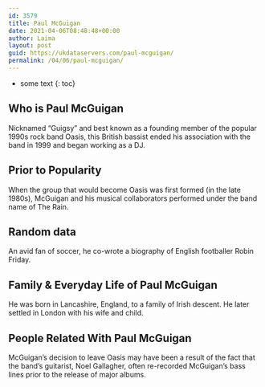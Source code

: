 ```yaml
---
id: 3579
title: Paul McGuigan
date: 2021-04-06T08:48:48+00:00
author: Laima
layout: post
guid: https://ukdataservers.com/paul-mcguigan/
permalink: /04/06/paul-mcguigan/
---
```


* some text
{: toc}


## Who is Paul McGuigan
                  
                  
                  
Nicknamed &#8220;Guigsy&#8221; and best known as a founding member of the popular 1990s rock band Oasis, this British bassist ended his association with the band in 1999 and began working as a DJ.
                  
              
            
              
            
                
                
                
## Prior to Popularity
                  
                  
                  
When the group that would become Oasis was first formed (in the late 1980s), McGuigan and his musical collaborators performed under the band name of The Rain.
                  
              
            
              
            
                
                
                
## Random data
                  
                  
                  
An avid fan of soccer, he co-wrote a biography of English footballer Robin Friday.
                  
              
            
              
            
                
                
                
## Family & Everyday Life of Paul McGuigan
                  
                  
                  
He was born in Lancashire, England, to a family of Irish descent. He later settled in London with his wife and child.
                  
              
            
              
            
                
                
                
## People Related With Paul McGuigan
                  
                  
                  
McGuigan&#8217;s decision to leave Oasis may have been a result of the fact that the band&#8217;s guitarist, Noel Gallagher, often re-recorded McGuigan&#8217;s bass lines prior to the release of major albums.
                  
              
            
              
            
                
              
            
              
              
            
            
              
            
          
          
          
